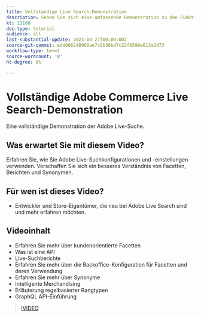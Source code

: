 ```yaml
---
title: Vollständige Live Search-Demonstration
description: Sehen Sie sich eine umfassende Demonstration zu den Funktionen und der Flexibilität der Live-Suche an.
kt: 13168
doc-type: tutorial
audience: all
last-substantial-update: 2023-04-27T00:00:00Z
source-git-commit: eda066240960ae7c0b36bd7c22f8598e613a2d73
workflow-type: tm+mt
source-wordcount: '0'
ht-degree: 0%

---
```


# Vollständige Adobe Commerce Live Search-Demonstration

Eine vollständige Demonstration der Adobe Live-Suche.

## Was erwartet Sie mit diesem Video?

Erfahren Sie, wie Sie Adobe Live-Suchkonfigurationen und -einstellungen verwenden. Verschaffen Sie sich ein besseres Verständnis von Facetten, Berichten und Synonymen.

## Für wen ist dieses Video?

* Entwickler und Store-Eigentümer, die neu bei Adobe Live Search sind und mehr erfahren möchten.

## Videoinhalt

* Erfahren Sie mehr über kundenorientierte Facetten
* Was ist eine API
* Live-Suchberichte
* Erfahren Sie mehr über die Backoffice-Konfiguration für Facetten und deren Verwendung
* Erfahren Sie mehr über Synonyme
* Intelligente Merchandising
* Erläuterung regelbasierter Rangtypen
* GraphQL API-Einführung

>[!VIDEO](https://video.tv.adobe.com/v/3418996?learn=on)